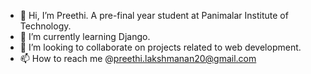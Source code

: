 - 👋 Hi, I’m Preethi. A pre-final year student at Panimalar Institute of Technology.
- 🌱 I’m currently learning Django.
- 💞️ I’m looking to collaborate on projects related to web development.
- 📫 How to reach me @preethi.lakshmanan20@gmail.com

<!---
Preethi-L/Preethi-L is a ✨ special ✨ repository because its `README.md` (this file) appears on your GitHub profile.
You can click the Preview link to take a look at your changes.
--->
